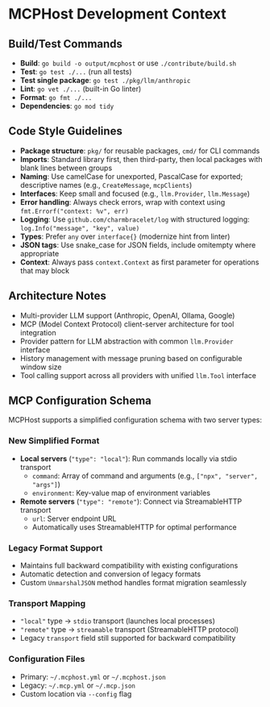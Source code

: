 # MCPHost Development Context

## Build/Test Commands
- **Build**: `go build -o output/mcphost` or use `./contribute/build.sh`
- **Test**: `go test ./...` (run all tests)
- **Test single package**: `go test ./pkg/llm/anthropic`
- **Lint**: `go vet ./...` (built-in Go linter)
- **Format**: `go fmt ./...`
- **Dependencies**: `go mod tidy`

## Code Style Guidelines
- **Package structure**: `pkg/` for reusable packages, `cmd/` for CLI commands
- **Imports**: Standard library first, then third-party, then local packages with blank lines between groups
- **Naming**: Use camelCase for unexported, PascalCase for exported; descriptive names (e.g., `CreateMessage`, `mcpClients`)
- **Interfaces**: Keep small and focused (e.g., `llm.Provider`, `llm.Message`)
- **Error handling**: Always check errors, wrap with context using `fmt.Errorf("context: %v", err)`
- **Logging**: Use `github.com/charmbracelet/log` with structured logging: `log.Info("message", "key", value)`
- **Types**: Prefer `any` over `interface{}` (modernize hint from linter)
- **JSON tags**: Use snake_case for JSON fields, include omitempty where appropriate
- **Context**: Always pass `context.Context` as first parameter for operations that may block

## Architecture Notes
- Multi-provider LLM support (Anthropic, OpenAI, Ollama, Google)
- MCP (Model Context Protocol) client-server architecture for tool integration
- Provider pattern for LLM abstraction with common `llm.Provider` interface
- History management with message pruning based on configurable window size
- Tool calling support across all providers with unified `llm.Tool` interface

## MCP Configuration Schema
MCPHost supports a simplified configuration schema with two server types:

### New Simplified Format
- **Local servers** (`"type": "local"`): Run commands locally via stdio transport
  - `command`: Array of command and arguments (e.g., `["npx", "server", "args"]`)
  - `environment`: Key-value map of environment variables
- **Remote servers** (`"type": "remote"`): Connect via StreamableHTTP transport
  - `url`: Server endpoint URL
  - Automatically uses StreamableHTTP for optimal performance

### Legacy Format Support
- Maintains full backward compatibility with existing configurations
- Automatic detection and conversion of legacy formats
- Custom `UnmarshalJSON` method handles format migration seamlessly

### Transport Mapping
- `"local"` type → `stdio` transport (launches local processes)
- `"remote"` type → `streamable` transport (StreamableHTTP protocol)
- Legacy `transport` field still supported for backward compatibility

### Configuration Files
- Primary: `~/.mcphost.yml` or `~/.mcphost.json`
- Legacy: `~/.mcp.yml` or `~/.mcp.json`
- Custom location via `--config` flag